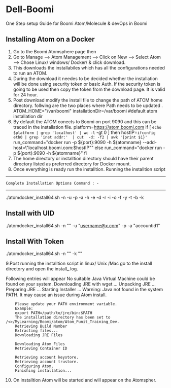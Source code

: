 # Dell-Boomi
One Step setup Guide for Boomi Atom/Molecule &amp; devOps in Boomi

Installing Atom on a Docker
------------------------------------------------
1.  Go to the Boomi Atomsphere page then 
2.  Go to Manage —> Atom Management —> Click on New —> Select Atom —> Chose Linux/ windows/ Docker/ & click download.
3.  This downloads the installabiles which has all the configurations needed to run an ATOM.
4.  During the download it needes to be decided whether the installation will be done using security token or basic Auth. If the security token is going to be used then copy the token from the download page. It is valid for 24 hour.
5. Post download modify the install file to change the path of ATOM home directory. follwing are the two places where Path needs to be updated .
ATOM_HOME="/var/boomi"
installationDir=/var/boomi #default atom installation dir
6. By default the ATOM conects to Boomi on port 9090 and this can be traced in the installation file. 
     platform=https://atom.boomi.com
        if [ `echo $platform | grep 'localhost' | wc -l` -gt 0 ]
        then
            hostIP=`ifconfig eth0 | grep 'inet addr:'  | cut  -d: -f2 | awk '{print $1}'`
            run_command="docker run -p ${port}:9090 -h ${atomname} --add-host=\"localhost.boomi.com:$hostIP\""
        else
            run_command="docker run -p ${port}:9090 -h ${atomname}"
        fi
7. The home directory or installtion directory should have their parent directory listed as preferred directory for Docker mount.
8. Once everything is ready run the installtion.
  Running the installtion script
  -----------------------------------------------

    Complete Installation Options Command : - 
--------------------------------------------------------
./atomdocker_install64.sh -n <atom name> -u <boomi userid> -p <boomi password> -a <boomi accountid>
	-h <proxy host> -e <proxy username> -d <proxy password> -r <proxy port> -i <installation directory> -o <security update cron>
	-f <docker uid> -y <symlinks directory> -t<port> -b <boomi container name> -k <installation token>

  Install with UID
  ----------------------------------------------

  ./atomdocker_install64.sh -n "<custom Atom container name>" -u "<username@x.com>" -p <PWD> -a "accountid1"

  Install With Token
  -------------------------------------------------
./atomdocker_install64.sh -n "<custom Atoom container name>" -k "<token>"

9.Post running the installtion script in linux/ Unix /Mac go to the install directory and open the install_<atom name>.log. 
  
Following entries will appear
          No suitable Java Virtual Machine could be found on your system.
        Downloading JRE with wget ...
        Unpacking JRE ...
        Preparing JRE ...
        Starting Installer ...
        Warning: Java not found in the system PATH.
        It may cause an issue during Atom install.

        Please update your PATH environment variable.
        Example:
        export PATH=/path/to/jre/bin:$PATH
        The installation directory has been set to /<>/MyLearning/Boomi/atom/Atom_Punit_Training_Dev.
        Retrieving Build Number
        Extracting files...
        Downloading JRE Files

        Downloading Atom Files
        Retrieving Container ID

        Retrieving account keystore.
        Retrieving account trustore.
        Configuring Atom.
        Finishing installation...

10. On installtion Atom will be started and  will appear on the Atomspher. 


